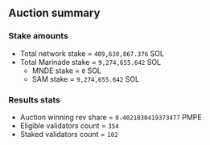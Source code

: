 ## Auction summary

### Stake amounts
- Total network stake = `409,630,867.376` SOL
- Total Marinade stake = `9,274,655.642` SOL
  - MNDE stake = `0` SOL
  - SAM stake = `9,274,655.642` SOL

### Results stats
- Auction winning rev share = `0.4021030419373477` PMPE
- Eligible validators count = `354`
- Staked validators count = `102`
